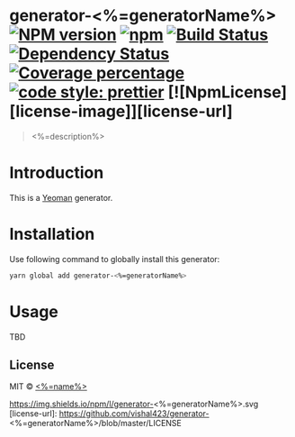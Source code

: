# generator-<%=generatorName%> [![NPM version][npm-image]][npm-url] [![npm][npm-downloads]][npm-downloads] [![Build Status][travis-image]][travis-url] [![Dependency Status][daviddm-image]][daviddm-url] [![Coverage percentage][coveralls-image]][coveralls-url] [![code style: prettier][prettier-image]][prettier-url] [![NpmLicense][license-image]][license-url]
> <%=description%>

# Introduction

This is a [Yeoman](https://yeoman.io/) generator.

# Installation

Use following command to globally install this generator:

```bash
yarn global add generator-<%=generatorName%>
```

# Usage
TBD

## License

MIT © [<%=name%>](https://github.com/<%=githubUsername%>)


[npm-image]: https://badge.fury.io/js/generator-<%=generatorName%>.svg
[npm-url]: https://npmjs.org/package/generator-<%=generatorName%>
[npm-downloads]: https://img.shields.io/npm/dt/generator-<%=generatorName%>.svg
[travis-image]: https://travis-ci.org/vishal423/generator-<%=generatorName%>.svg?branch=master
[travis-url]: https://travis-ci.org/vishal423/generator-<%=generatorName%>
[daviddm-image]: https://david-dm.org/vishal423/generator-<%=generatorName%>.svg?theme=shields.io
[daviddm-url]: https://david-dm.org/vishal423/generator-<%=generatorName%>
[coveralls-image]: https://coveralls.io/repos/github/vishal423/generator-<%=generatorName%>/badge.svg
[coveralls-url]: https://coveralls.io/github/vishal423/generator-<%=generatorName%>
[prettier-image]: https://img.shields.io/badge/code_style-prettier-ff69b4.svg?style=flat-square
[prettier-url]: https://github.com/prettier/prettier
https://img.shields.io/npm/l/generator-<%=generatorName%>.svg
[license-url]: https://github.com/vishal423/generator-<%=generatorName%>/blob/master/LICENSE